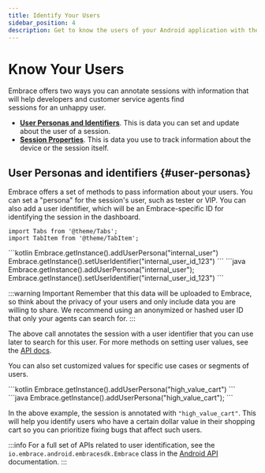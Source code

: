 ```yaml
---
title: Identify Your Users
sidebar_position: 4
description: Get to know the users of your Android application with the Embrace SDK
---
```

# Know Your Users

Embrace offers two ways you can annotate sessions with information that will help developers and customer service agents find  
sessions for an unhappy user.

- [**User Personas and Identifiers**](/android/features/identify-users#user-personas). This is data you can set and update about the user of a session.
- [**Session Properties**](/android/features/session-properties). This is data you use to track information about the device or the session itself.

## User Personas and identifiers {#user-personas}

Embrace offers a set of methods to pass information about your users. You can set a "persona" for the session's user, such as tester or VIP. You can also add a user identifier, which will be an Embrace-specific ID for identifying the session in the dashboard.

```mdx-code-block
import Tabs from '@theme/Tabs';
import TabItem from '@theme/TabItem';
```

<Tabs groupId="android-language" queryString="android-language">
<TabItem value="kotlin" label="Kotlin">
```kotlin
Embrace.getInstance().addUserPersona("internal_user")
Embrace.getInstance().setUserIdentifier("internal_user_id_123")
```
</TabItem>
<TabItem value="java" label="Java">
```java
Embrace.getInstance().addUserPersona("internal_user");
Embrace.getInstance().setUserIdentifier("internal_user_id_123")
```
</TabItem>
</Tabs>

:::warning Important
Remember that this data will be uploaded to Embrace, so think about the privacy of your users and only include data you are willing to share.
We recommend using an anonymized or hashed user ID that only your agents can search for.
:::

The above call annotates the session with a user identifier that you can use later to search for this user.
For more methods on setting user values, see the [API docs](/api/android/).  

You can also set customized values for specific use cases or segments of users.

<Tabs groupId="android-language" queryString="android-language">
<TabItem value="kotlin" label="Kotlin">
```kotlin
Embrace.getInstance().addUserPersona("high_value_cart")
```
</TabItem>
<TabItem value="java" label="Java">
```java
Embrace.getInstance().addUserPersona("high_value_cart");
```
</TabItem>
</Tabs>

In the above example, the session is annotated with `"high_value_cart"`.
This will help you identify users who have a certain dollar value in their shopping cart so you can prioritize fixing bugs that affect such users.

:::info
For a full set of APIs related to user identification, see the `io.embrace.android.embracesdk.Embrace` class in the [Android API](/api/android/) documentation.
:::